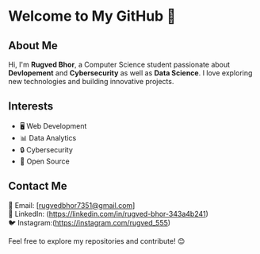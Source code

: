 # Welcome to My GitHub 👋

## About Me  
Hi, I'm **Rugved Bhor**, a Computer Science student passionate about **Devlopement** and **Cybersecurity** as well as **Data Science**. I love exploring new technologies and building innovative projects.  

## Interests  
- 🖥️ Web Development
- 📊 Data Analytics  
- 🔒 Cybersecurity  
- 🚀 Open Source  

## Contact Me  
📧 Email: [rugvedbhor7351@gmail.com]  
📱 LinkedIn: (https://linkedin.com/in/rugved-bhor-343a4b241)  
🐦 Instagram:(https://instagram.com/rugved_555)  

Feel free to explore my repositories and contribute! 😊
